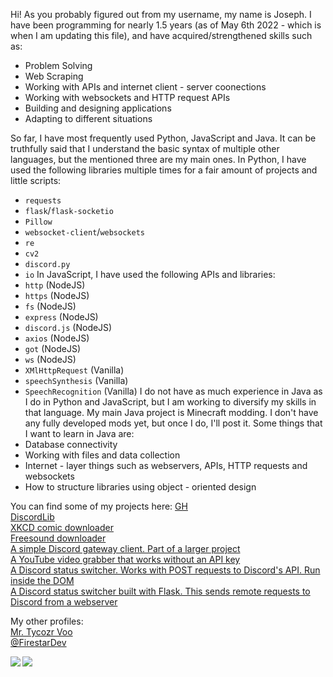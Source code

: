 Hi!
As you probably figured out from my username, my name is Joseph.
I have been programming for nearly 1.5 years (as of May 6th 2022 - which is when I am updating this file), and have acquired/strengthened skills such as:
- Problem Solving
- Web Scraping
- Working with APIs and internet client - server coonections
- Working with websockets and HTTP request APIs
- Building and designing applications
- Adapting to different situations

So far, I have most frequently used Python, JavaScript and Java. It can be truthfully said that I understand the basic syntax of multiple other languages, but the mentioned three are my main ones.
In Python, I have used the following libraries multiple times for a fair amount of projects and little scripts:
- `requests`
- `flask`/`flask-socketio`
- `Pillow`
- `websocket-client`/`websockets`
- `re`
- `cv2`
- `discord.py`
- `io`
In JavaScript, I have used the following APIs and libraries:
-  `http` (NodeJS)
-  `https` (NodeJS)
-  `fs` (NodeJS)
-  `express` (NodeJS)
-  `discord.js` (NodeJS)
-  `axios` (NodeJS)
-  `got` (NodeJS)
-  `ws` (NodeJS)
-  `XMlHttpRequest` (Vanilla)
-  `speechSynthesis` (Vanilla)
-  `SpeechRecognition` (Vanilla)
I do not have as much experience in Java as I do in Python and JavaScript, but I am working to diversify my skills in that language. My main Java project is Minecraft modding. I don't have any fully developed mods yet, but once I do, I'll post it.
Some things that I want to learn in Java are:
- Database connectivity
- Working with files and data collection
- Internet - layer things such as webservers, APIs, HTTP requests and websockets
- How to structure libraries using object - oriented design

You can find some of my projects here:
<a href="https://github.com/TycozrVoo/Projects/tree/main/gh">GH</a><br>
<a href="https://github.com/jdl-joseph/DiscordLib">DiscordLib</a><br>
<a href="https://github.com/jdl-joseph/Modules/blob/main/misc/xkcd_downloader.py">XKCD comic downloader</a><br>
<a href="https://github.com/jdl-joseph/Modules/blob/main/misc/freesound_dl.py">Freesound downloader</a><br>
<a href="https://github.com/TycozrVoo/Projects/blob/main/discord_gateway_client.py">A simple Discord gateway client. Part of a larger project</a><br>
<a href="https://github.com/jdl-joseph/Modules/blob/main/Google/YouTubeWrapper.py">A YouTube video grabber that works without an API key</a><br>
<a href="https://github.com/jdl-joseph/Modules/blob/main/Discord/status_switcher.js">A Discord status switcher. Works with POST requests to Discord's API. Run inside the DOM</a><br>
<a href="https://github.com/jdl-joseph/Modules/blob/main/Discord/remote_requests_status_switcher.py">A Discord status switcher built with Flask. This sends remote requests to Discord from a webserver</a><br>

My other profiles:<br>
<a href="https://github.com/TycozrVoo">Mr. Tycozr Voo</a><br>
<a href="https://replit.com/@FirestarDev">@FirestarDev</a>

<img align="left" src="https://github-readme-stats.vercel.app/api?username=jdl-joseph&count_private=true&show_icons=true&theme=radical&hide_border=true"/>
<img align="left" src="https://github-readme-stats.vercel.app/api/top-langs/?username=jdl-joseph&layout=compact&theme=radical&hide_border=true&card_width=250"/>
